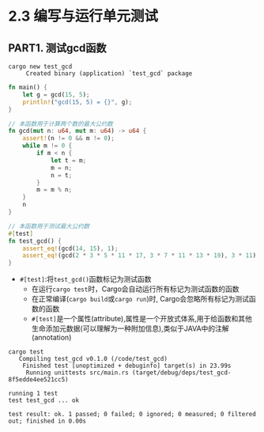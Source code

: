 # 2.3 编写与运行单元测试

## PART1. 测试gcd函数

```shell
cargo new test_gcd
     Created binary (application) `test_gcd` package
```

```rust
fn main() {
    let g = gcd(15, 5);
    println!("gcd(15, 5) = {}", g);
}

// 本函数用于计算两个数的最大公约数
fn gcd(mut n: u64, mut m: u64) -> u64 {
    assert!(n != 0 && m != 0);
    while m != 0 {
        if m < n {
            let t = m;
            m = n;
            n = t;
        }
        m = m % n;
    }
    n
}

// 本函数用于测试最大公约数
#[test]
fn test_gcd() {
    assert_eq!(gcd(14, 15), 1);
    assert_eq!(gcd(2 * 3 * 5 * 11 * 17, 3 * 7 * 11 * 13 * 19), 3 * 11);
}
```

- `#[test]`:将`test_gcd()`函数标记为测试函数
  - 在运行`cargo test`时，Cargo会自动运行所有标记为测试函数的函数
  - 在正常编译(`cargo build`或`cargo run`)时, Cargo会忽略所有标记为测试函数的函数
  - `#[test]`是一个属性(attribute),属性是一个开放式体系,用于给函数和其他生命添加元数据(可以理解为一种附加信息),类似于JAVA中的注解(annotation)

```shell
cargo test
   Compiling test_gcd v0.1.0 (/code/test_gcd)
    Finished test [unoptimized + debuginfo] target(s) in 23.99s
     Running unittests src/main.rs (target/debug/deps/test_gcd-8f5edde4ee521cc5)

running 1 test
test test_gcd ... ok

test result: ok. 1 passed; 0 failed; 0 ignored; 0 measured; 0 filtered out; finished in 0.00s
```
